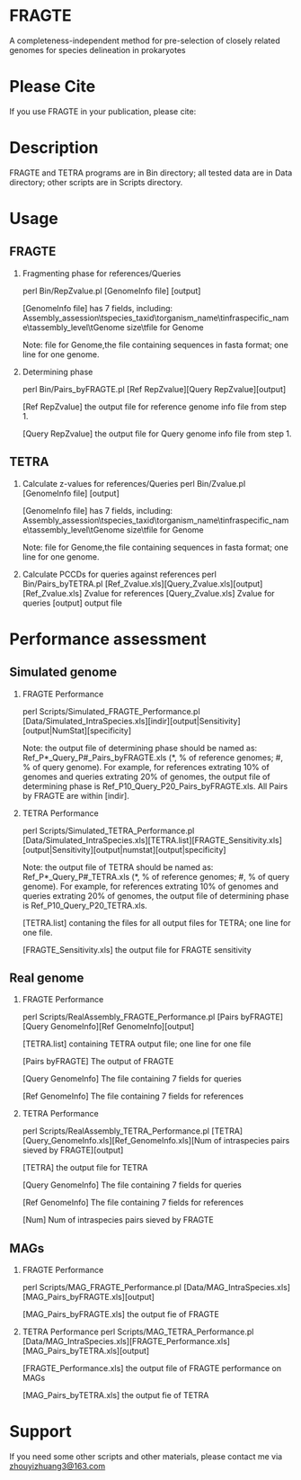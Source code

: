 # FRAGTE
A completeness-independent method for pre-selection of closely related genomes for species delineation in prokaryotes

# Please Cite
If you use FRAGTE in your publication, please cite: 

# Description
FRAGTE and TETRA programs are in Bin directory; all tested data are in Data directory; other scripts are in Scripts directory.

# Usage
## FRAGTE
1. Fragmenting phase for references/Queries
	
	perl Bin/RepZvalue.pl [GenomeInfo file] [output]
	
	[GenomeInfo file] has 7 fields, including:
	Assembly_assession\tspecies_taxid\torganism_name\tinfraspecific_name\tassembly_level\tGenome size\tfile for Genome

	Note: file for Genome,the file containing sequences in fasta format; one line for one genome.

2. Determining phase
	
	perl Bin/Pairs_byFRAGTE.pl [Ref RepZvalue][Query RepZvalue][output]
	
	[Ref RepZvalue] the output file for reference genome info file from step 1.
	
	[Query RepZvalue] the output file for Query genome info file from step 1.

## TETRA
1. Calculate z-values for references/Queries
	perl Bin/Zvalue.pl [GenomeInfo file] [output]
	
	[GenomeInfo file] has 7 fields, including:
	Assembly_assession\tspecies_taxid\torganism_name\tinfraspecific_name\tassembly_level\tGenome size\tfile for Genome

	Note: file for Genome,the file containing sequences in fasta format; one line for one genome.

2. Calculate PCCDs for queries against references
	perl Bin/Pairs_byTETRA.pl [Ref_Zvalue.xls][Query_Zvalue.xls][output]
	[Ref_Zvalue.xls] Zvalue for references
	[Query_Zvalue.xls] Zvalue for queries
	[output] output file
	
# Performance assessment
## Simulated genome
1. FRAGTE Performance
	
	perl Scripts/Simulated_FRAGTE_Performance.pl [Data/Simulated_IntraSpecies.xls][indir][output|Sensitivity][output|NumStat][specificity]
	
	Note: the output file of determining phase should be named as: Ref_P*_Query_P#_Pairs_byFRAGTE.xls (*, % of reference genomes; #, % of query genome). For example, for references extrating 10% of genomes and queries extrating 20% of genomes, the output file of determining phase is Ref_P10_Query_P20_Pairs_byFRAGTE.xls. All Pairs by FRAGTE are within [indir]. 
	
2. TETRA Performance
	
	perl Scripts/Simulated_TETRA_Performance.pl [Data/Simulated_IntraSpecies.xls][TETRA.list][FRAGTE_Sensitivity.xls][output|Sensitivity][output|numstat][output|specificity]
	
	Note: the output file of TETRA should be named as: Ref_P*_Query_P#_TETRA.xls (*, % of reference genomes; #, % of query genome). For example, for references extrating 10% of genomes and queries extrating 20% of genomes, the output file of determining phase is Ref_P10_Query_P20_TETRA.xls.
	
	[TETRA.list] contaning the files for all output files for TETRA; one line for one file.
	
	[FRAGTE_Sensitivity.xls] the output file for FRAGTE sensitivity

## Real genome
1. FRAGTE Performance
	
	perl Scripts/RealAssembly_FRAGTE_Performance.pl [Pairs byFRAGTE][Query GenomeInfo][Ref GenomeInfo][output]
	
	[TETRA.list] containing TETRA output file; one line for one file
	
	[Pairs byFRAGTE] The output of FRAGTE
	
	[Query GenomeInfo] The file containing 7 fields for queries
	
	[Ref GenomeInfo] The file containing 7 fields for references
	
2. TETRA Performance	
	
	perl Scripts/RealAssembly_TETRA_Performance.pl [TETRA][Query_GenomeInfo.xls][Ref_GenomeInfo.xls][Num of intraspecies pairs sieved by FRAGTE][output]
	
	[TETRA] the output file for TETRA
	
	[Query GenomeInfo] The file containing 7 fields for queries
	
	[Ref GenomeInfo] The file containing 7 fields for references
	
	[Num] Num of intraspecies pairs sieved by FRAGTE
	
## MAGs
1. FRAGTE Performance
	
	perl Scripts/MAG_FRAGTE_Performance.pl [Data/MAG_IntraSpecies.xls][MAG_Pairs_byFRAGTE.xls][output]

	[MAG_Pairs_byFRAGTE.xls] the output fie of FRAGTE

2. TETRA Performance
	perl Scripts/MAG_TETRA_Performance.pl [Data/MAG_IntraSpecies.xls][FRAGTE_Performance.xls][MAG_Pairs_byTETRA.xls][output]
	
	[FRAGTE_Performance.xls] the output file of FRAGTE performance on MAGs
	
	[MAG_Pairs_byTETRA.xls] the output fie of TETRA
	
# Support
If you need some other scripts and other materials, please contact me via zhouyizhuang3@163.com
